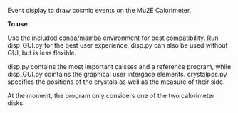 Event display to draw cosmic events on the Mu2E Calorimeter.

**To use**

Use the included conda/mamba environment for best compatibility. Run disp_GUI.py for the best user experience, disp.py can also be used without GUI, but is less flexible.

disp.py contains the most important calsses and a reference program, while disp_GUI.py cointains the graphical user intergace elements. crystalpos.py specifies the positions of the crystals as well as the measure of their side.

At the moment, the program only considers one of the two calorimeter disks.